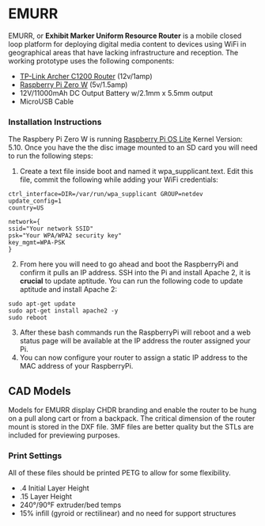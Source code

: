 # EMURR
EMURR, or **Exhibit Marker Uniform Resource Router** is a mobile closed loop platform for deploying digital media content to devices using WiFi in geographical areas that have lacking infrastructure and reception. The working prototype uses the following components:
- [TP-Link Archer C1200 Router](https://www.tp-link.com/us/home-networking/wifi-router/archer-c1200/) (12v/1amp)
- [Raspberry Pi Zero W](https://www.raspberrypi.org/products/raspberry-pi-zero-w/) (5v/1.5amp)
- 12V/11000mAh DC Output Battery w/2.1mm x 5.5mm output
- MicroUSB Cable

### Installation Instructions
The Raspbery Pi Zero W is running [Raspberry Pi OS Lite](https://downloads.raspberrypi.org/raspios_lite_armhf/images/raspios_lite_armhf-2021-05-28/2021-05-07-raspios-buster-armhf-lite.zip) Kernel Version: 5.10. Once you have the the disc image mounted to an SD card you will need to run the following steps:
1. Create a text file inside boot and named it wpa_supplicant.text. Edit this file, commit the following while adding your WiFi credentials:
```
ctrl_interface=DIR=/var/run/wpa_supplicant GROUP=netdev
update_config=1
country=US
 
network={
ssid="Your network SSID"
psk="Your WPA/WPA2 security key"
key_mgmt=WPA-PSK
}
```
2. From here you will need to go ahead and boot the RaspberryPi and confirm it pulls an IP address. SSH into the Pi and install Apache 2, it is **crucial** to update aptitude. You can run the following code to update aptitude and install Apache 2:
```
sudo apt-get update
sudo apt-get install apache2 -y
sudo reboot
```
3. After these bash commands run the RaspberryPi will reboot and a web status page will be available at the IP address the router assigned your Pi.
4. You can now configure your router to assign a static IP address to the MAC address of your RaspberryPi. 

## CAD Models
Models for EMURR display CHDR branding and enable the router to be hung on a pull along cart or from a backpack. The critical dimension of the router mount is stored in the DXF file. 3MF files are better quality but the STLs are included for previewing purposes. 

### Print Settings
All of these files should be printed PETG to allow for some flexibility. 
- .4 Initial Layer Height
- .15 Layer Height
- 240°/90°F extruder/bed temps
- 15% infill (gyroid or rectilinear) and no need for support structures
